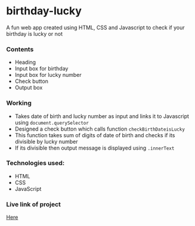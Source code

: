 # birthday-lucky
A fun web app created using HTML, CSS and Javascript to check if your birthday is lucky or not
### Contents
* Heading
* Input box for birthday
* Input box for lucky number
* Check button
* Output box
### Working
* Takes date of birth and lucky number as input and links it to Javascript using `document.querySelector`
* Designed a check button which calls function `checkBirthDateisLucky`
* This function takes sum of digits of date of birth and checks if its divisible by lucky number
* If its divisible then output message is displayed using `.innerText`
 ### Technologies used:
* HTML
* CSS
* JavaScript
### Live link of project 
[Here](https://markeleven.drishyaat.repl.co/)
